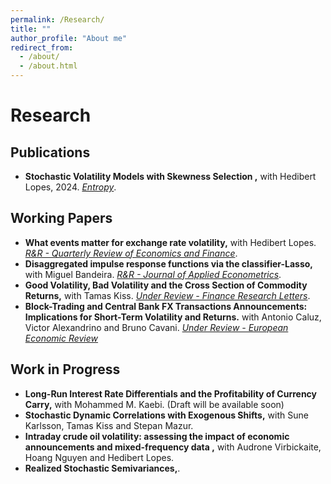 ```yaml
---
permalink: /Research/
title: ""
author_profile: "About me"
redirect_from: 
  - /about/
  - /about.html
---
```


# Research

## Publications
- **Stochastic Volatility Models with Skewness Selection ,** with Hedibert Lopes, 2024. [*Entropy*](https://doi.org/10.3390/e26020142).

## Working Papers
- **What events matter for exchange rate volatility,** with Hedibert Lopes. [*R&R - Quarterly Review of Economics and Finance*](https://doi.org/10.48550/arXiv.2411.16244).
- **Disaggregated impulse response functions via the classifier-Lasso,** with Miguel Bandeira. [*R&R - Journal of Applied Econometrics*](/files/BandeiraMartins2025.pdf).
- **Good Volatility, Bad Volatility and the Cross Section of Commodity Returns,** with Tamas Kiss. [*Under Review - Finance Research Letters*](https://dx.doi.org/10.2139/ssrn.5390453).
- **Block-Trading and Central Bank FX Transactions Announcements: Implications for Short-Term Volatility and Returns.** with Antonio Caluz, Victor Alexandrino and Bruno Cavani. [*Under Review - European Economic Review*](/files/BandeiraMartins2025.pdf)
  
## Work in Progress
- **Long-Run Interest Rate Differentials and the Profitability of Currency Carry,** with Mohammed M. Kaebi. (Draft will be available soon)
- **Stochastic Dynamic Correlations with Exogenous Shifts,** with Sune Karlsson, Tamas Kiss and Stepan Mazur.
- **Intraday crude oil volatility: assessing the impact of economic announcements and mixed-frequency data ,** with Audrone Virbickaite, Hoang Nguyen and Hedibert Lopes.
- **Realized Stochastic Semivariances,**.
